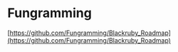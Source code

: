 # Fungramming

[https://github.com/Fungramming/Blackruby_Roadmap](https://github.com/Fungramming/Blackruby_Roadmap)
